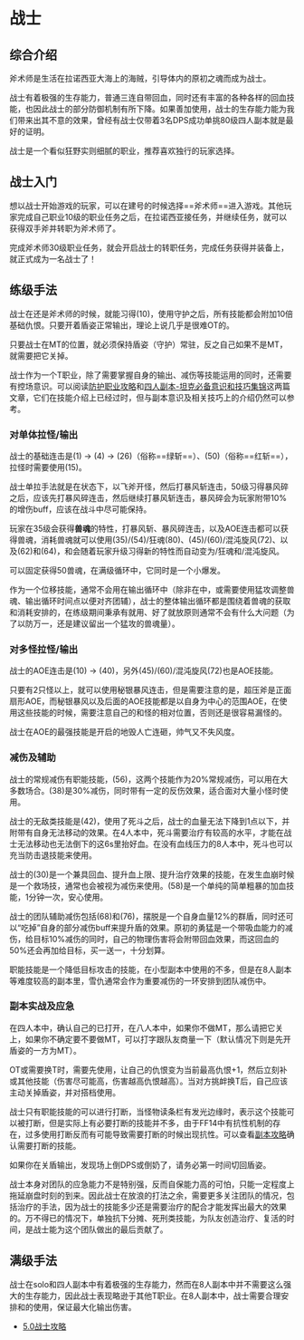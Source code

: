# 战士
<FloatTOC />

## 综合介绍

斧术师是生活在拉诺西亚大海上的海贼，引导体内的原初之魂而成为战士。

战士有着极强的生存能力，普通三连自带回血，同时还有丰富的各种各样的回血技能，也因此战士的部分防御机制有所下降。如果善加使用，战士的生存能力能为我们带来出其不意的效果，曾经有战士仅带着3名DPS成功单挑80级四人副本就是最好的证明。

战士是一个看似狂野实则细腻的职业，推荐喜欢独行的玩家选择。

## 战士入门

想以战士开始游戏的玩家，可以在建号的时候选择==斧术师==进入游戏。其他玩家完成自己职业10级的职业任务之后，在拉诺西亚接任务<quest name="如何加入斧术师行会" />，并继续<quest name="压制战场的斧术师" />任务，就可以获得双手斧并转职为斧术师了。

完成斧术师30级职业任务<quest name="斩断宿怨之日" type="plus" />，就会开启战士的转职任务<quest name="责任与使命" type="plus" />，完成任务获得<item name="战士之证" />并装备上，就正式成为一名战士了！

## 练级手法

战士在还是斧术师的时候，就能习得<Action name="守护" />(10)，使用守护之后，所有技能都会附加10倍基础仇恨。只要开着盾姿正常输出，理论上说几乎是很难OT的。

只要战士在MT的位置，就必须保持盾姿（守护）常驻，反之自己如果不是MT，就需要把它关掉。

战士作为一个T职业，除了需要掌握自身的输出、减伤等技能运用的同时，还需要有控场意识。可以阅读[防护职业攻略](https://bbs.nga.cn/read.php?tid=12512061)和[四人副本-坦克必备意识和技巧集锦](https://bbs.nga.cn/read.php?tid=15417017)这两篇文章，它们在技能介绍上已经过时，但与副本意识及相关技巧上的介绍仍然可以参考。

### 对单体拉怪/输出

战士的基础连击是<Action name="重劈" />(1) → <Action name="凶残裂" />(4) → <Action name="暴风斩" />(26)（俗称==绿斩==）、<Action name="暴风碎" />(50)（俗称==红斩==），拉怪时需要使用<Action name="飞斧" />(15)。

战士单拉手法就是在<Action name="守护" />状态下，以飞斧开怪，然后打暴风斩连击，50级习得暴风碎之后，应该先打暴风碎连击，然后继续打暴风斩连击，暴风碎会为玩家附带10%的增伤buff，应该在战斗中尽可能保持。

玩家在35级会获得**兽魂**的特性，打暴风斩、暴风碎连击，以及AOE连击都可以获得兽魂，消耗兽魂就可以使用<Action name="原初之魂" />(35)/<Action name="裂石飞环" />(54)/<Action :id="16465">狂魂</Action>(80)、<Action name="钢铁旋风" />(45)/<Action name="地毁人亡" />(60)/<Action :id="16463">混沌旋风</Action>(72)、以及<Action name="猛攻" />(62)和<Action name="动乱" />(64)，<Action name="原初之魂" />和<Action name="钢铁旋风" />会随着玩家升级习得新的特性而自动变为<Action name="裂石飞环" />/<Action :id="16465">狂魂</Action>和<Action name="地毁人亡" />/<Action :id="16463">混沌旋风</Action>。

<Action name="战嚎" />可以固定获得50兽魂，在满级循环中，它同时是一个小爆发。

<Action name="猛攻" />作为一个位移技能，通常不会用在输出循环中（除非在<Action name="原初的解放" />中，或需要使用猛攻调整兽魂、输出循环时间点以便对齐团辅），战士的整体输出循环都是围绕着兽魂的获取和消耗安排的，在练级期间秉承有就用、好了就放原则通常不会有什么大问题（为了以防万一，还是建议留出一个猛攻的兽魂量）。

### 对多怪拉怪/输出

战士的AOE连击是<Action name="超压斧" />(10) → <Action name="秘银暴风" />(40)，另外<Action name="钢铁旋风" />(45)/<Action name="地毁人亡" />(60)/<Action :id="16463">混沌旋风</Action>(72)也是AOE技能。

只要有2只怪以上，就可以使用秘银暴风连击，但是需要注意的是，超压斧是正面扇形AOE，而秘银暴风以及后面的AOE技能都是以自身为中心的范围AOE，在使用这些技能的时候，需要注意自己的和怪的相对位置，否则还是很容易漏怪的。

战士在AOE的最强技能是开启<Action name="原初的解放" />的地毁人亡连砸，帅气又不失风度。

### 减伤及辅助

战士的常规减伤有职能技能<Action name="铁壁" />，<Action name="原初的直觉" />(56)，这两个技能作为20%常规减伤，可以用在大多数场合。<Action name="复仇" />(38)是30%减伤，同时带有一定的反伤效果，适合面对大量小怪时使用。

战士的无敌类技能是<Action name="死斗" />(42)，使用了死斗之后，战士的血量无法下降到1点以下，并附带有自身无法移动的效果。在4人本中，死斗需要治疗有较高的水平，才能在战士无法移动也无法倒下的这6s里抬好血。在没有血线压力的8人本中，死斗也可以充当防击退技能来使用。

战士的<Action name="战栗" />(30)是一个兼具回血、提升血上限、提升治疗效果的技能，在发生血崩时候是一个救场技，通常也会被视为减伤来使用。<Action name="泰然自若" />(58)是一个单纯的简单粗暴的加血技能，1分钟一次，安心使用。

战士的团队辅助减伤包括<Action name="摆脱" />(68)和<Action name="原初的勇猛" />(76)，摆脱是一个自身血量12%的群盾，同时还可以“吃掉”自身的部分减伤buff来提升盾的效果。原初的勇猛是一个带吸血能力的减伤，给目标10%减伤的同时，自己的物理伤害将会附带回血效果，而这回血的50%还会再加给目标，买一送一，十分划算。

职能技能<Action name="雪仇" />是一个降低目标攻击的技能，在小型副本中使用的不多，但是在8人副本等难度较高的副本里，雪仇通常会作为重要减伤的一环安排到团队减伤中。

### 副本实战及应急

在四人本中，确认自己的<Action name="守护" />已打开，在八人本中，如果你不做MT，那么请把它关上，如果你不确定要不要做MT，可以打字跟队友商量一下（默认情况下则是先开盾姿的一方为MT）。

OT或需要换T时，需要先使用<Action name="挑衅" />，让自己的仇恨变为当前最高仇恨+1，然后立刻补<Action name="飞斧" />或其他技能（伤害尽可能高，伤害越高仇恨越高）。当对方挑衅换T后，自己应该主动关掉盾姿，并对搭档使用<Action name="退避" />。

战士只有职能技能的<Action name="插言" />可以进行打断，当怪物读条栏有发光边缘时，表示这个技能可以被打断，但是实际上有必要打断的技能并不多，由于FF14中有抗性机制的存在，过多使用打断反而有可能导致需要打断的时候出现抗性。可以查看[副本攻略](/advanced/dungeonGuide.md)确认需要打断的技能。

如果你在关盾输出，发现场上倒DPS或倒奶了，请务必第一时间切回盾姿。

战士本身对团队的应急能力不是特别强，反而自保能力高的可怕，<Action name="原初的勇猛" />只能一定程度上拖延崩盘时刻的到来。因此战士在放浪的打法之余，需要更多关注团队的情况，包括治疗的手法，因为战士的技能多少还是需要治疗的配合才能发挥出最大的效果的。万不得已的情况下，<Action name="死斗" />单独抗下分摊、死刑类技能，为队友创造治疗、复活的时间，是战士能为这个团队做出的最后贡献了。

## 满级手法

战士在solo和四人副本中有着极强的生存能力，然而在8人副本中并不需要这么强大的生存能力，因此战士表现略逊于其他T职业。在8人副本中，战士需要合理安排<Action name="原初的解放" />和<Action name="战嚎" />的使用，保证最大化输出伤害。

* [5.0战士攻略](https://bbs.nga.cn/read.php?tid=18769330)

